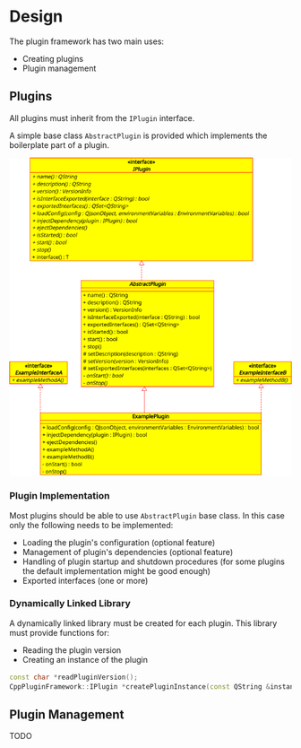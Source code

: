 # Design

The plugin framework has two main uses:

* Creating plugins
* Plugin management


## Plugins

All plugins must inherit from the `IPlugin` interface.

A simple base class `AbstractPlugin` is provided which implements the boilerplate part of a plugin.

![Plugin class diagram](ClassDiagrams/PluginClassDiagram.png  "Plugin class diagram")


### Plugin Implementation

Most plugins should be able to use `AbstractPlugin` base class. In this case only the following needs to be implemented:

* Loading the plugin's configuration (optional feature)
* Management of plugin's dependencies (optional feature)
* Handling of plugin startup and shutdown procedures (for some plugins the default implementation might be good enough)
* Exported interfaces (one or more)


### Dynamically Linked Library

A dynamically linked library must be created for each plugin. This library must  provide functions for:

* Reading the plugin version
* Creating an instance of the plugin

```cpp
const char *readPluginVersion();
CppPluginFramework::IPlugin *createPluginInstance(const QString &instanceName);
```


## Plugin Management

TODO